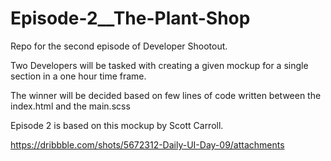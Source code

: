 # Episode-2__The-Plant-Shop
Repo for the second episode of Developer Shootout.

Two Developers will be tasked with creating a given mockup for a single section in a one hour time frame.

The winner will be decided based on few lines of code written between the index.html and the main.scss

Episode 2 is based on this mockup by Scott Carroll.

https://dribbble.com/shots/5672312-Daily-UI-Day-09/attachments
